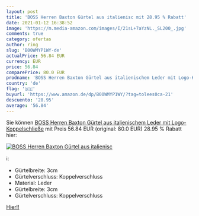 ```yaml
---
layout: post
title: 'BOSS Herren Baxton Gürtel aus italienisc mit 28.95 % Rabatt'
date: 2021-01-12 16:38:52
image: 'https://m.media-amazon.com/images/I/21sL+7aYzNL._SL200_.jpg'
comments: true
category: ofertas
author: ring
slug: 'B00WMYP1WY-de'
actualPrice: 56.84 EUR
currency: EUR
price: 56.84
comparePrice: 80.0 EUR
prodname: 'BOSS Herren Baxton Gürtel aus italienischem Leder mit Logo-Koppelschließe'
country: 'de'
flag: '🇩🇪'
buyurl: 'https://www.amazon.de/dp/B00WMYP1WY/?tag=tolees0ca-21'
descuento: '28.95'
average: '56.84'
---
```


Sie können [BOSS Herren Baxton Gürtel aus italienischem Leder mit Logo-Koppelschließe](https://www.amazon.de/dp/B00WMYP1WY/?tag=tolees0ca-21) mit Preis 56.84 EUR (original: 80.0 EUR) 28.95 % Rabatt hier:

[![BOSS Herren Baxton Gürtel aus italienisc](https://m.media-amazon.com/images/I/21sL+7aYzNL._SL200_.jpg)](https://www.amazon.de/dp/B00WMYP1WY/?tag=tolees0ca-21)

ℹ️:

- Gürtelbreite: 3cm
- Gürtelverschluss: Koppelverschluss
- Material: Leder
- Gürtelbreite: 3cm
- Gürtelverschluss: Koppelverschluss

[Hier!!](https://www.amazon.de/dp/B00WMYP1WY/?tag=tolees0ca-21)
